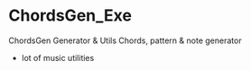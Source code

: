 # ChordsGen_Exe
ChordsGen Generator & Utils
Chords, pattern & note generator
+ lot of music utilities
